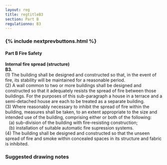 ```yaml
---
layout: reg
title: regtitleB3
section: Part B
regulationno: B3
---
```


<div class="panel panel-primary">
  <div class="panel-heading">
    <h3 class="panel-title">
      {% include nextprevbuttons.html %}
        <h4>Part B Fire Safety</h4>
    </h3>
  </div>
  <div class="panel-body">
    <p>
        <strong>Internal fire spread (structure)</strong><br>
        <strong>B3.</strong><br>
            (1) The building shall be designed and constructed so that, in the event of fire, its stability will be maintained for a reasonable period.<br>
            (2) A wall common to two or more buildings shall be designed and constructed so that it adequately resists the spread of fire between those buildings. For the purposes of this sub-paragraph a house in a terrace and a semi-detached house are each to be treated as a separate building.<br>
            (3) Where reasonably necessary to inhibit the spread of fire within the building, measures shall be taken, to an extent appropriate to the size and intended use of the building, comprising either or both of the following:<br>
            &nbsp;&nbsp;&nbsp;(a) sub-division of the building with fire-resisting construction;<br>
            &nbsp;&nbsp;&nbsp;(b) installation of suitable automatic fire supression systems.<br>
            (4) The building shall be designed and constructed so that the unseen spread of fire and smoke within concealed spaces in its structure and fabric is inhibited.
    </p>
  </div>
</div>



### Suggested drawing notes